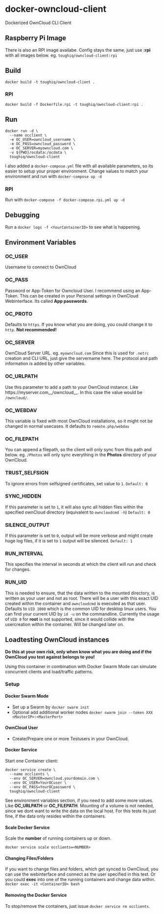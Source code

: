 # docker-owncloud-client
Dockerized OwnCloud CLI Client

## Raspberry Pi Image
There is also an RPI image availabe. Config stays the same, just use __:rpi__ with all images below. eg. `toughiq/owncloud-client:rpi`

## Build
`docker build -t toughiq/owncloud-client .`

### RPI
`docker build -f Dockerfile.rpi -t toughiq/owncloud-client:rpi .`

## Run
```
docker run -d \
  --name occlient \
  -e OC_USER=owncloud_username \
  -e OC_PASS=owncloud_password \
  -e OC_SERVER=myowncloud.com \
  -v ${PWD}/ocdata:/ocdata \
  toughiq/owncloud-client

```

I also added a `docker-compose.yml` file with all available parameters, so its easier to setup your proper environment. Change values to match your environment and run with `docker-compose up -d`

### RPI
Run with `docker-compose -f docker-compose.rpi.yml up -d`

## Debugging
Run a `docker logs -f <YourContainerID>` to see what is happening.

## Environment Variables
### OC_USER
Username to connect to OwnCloud
### OC_PASS
Password or App-Token for Owncloud User. I recommend using an App-Token. This can be created in your Personal settings in OwnCloud Webinterface. Its called __App passwords__.
### OC_PROTO
Defaults to `https`. If you know what you are doing, you could change it to `http`. __Not recommended!__
### OC_SERVER
OwnCloud Server URL. eg. `myowncloud.com`
Since this is used for `.netrc` creation and CLI URL, just give the servername here. The protocol and path information is added by other variables.
### OC_URLPATH
Use this parameter to add a path to your OwnCloud instance. Like https://myserver.com__/owncloud__. In this case the value would be `/owncloud/`.
### OC_WEBDAV
This variable is fixed with most OwnCloud installations, so it might not be changed in normal usecases. It defaults to `remote.php/webdav`
### OC_FILEPATH
You can append a filepath, so the client will only sync from this path and below. eg. `/Photos` will only sync everything in the __Photos__ directory of your OwnCloud.
### TRUST_SELFSIGN
To ignore errors from selfsigned certificates, set value to `1`. 
`Default: 0`
### SYNC_HIDDEN
If this parameter is set to `1`, it will also sync all hidden files within the specified ownCloud directory (equivalent to `owncloudcmd -h`) 
`Default: 0`
### SILENCE_OUTPUT
If this parameter is set to `0`, output will be more verbose and might create huge log files, if it is set to `1` output will be silenced. 
`Default: 1`
### RUN_INTERVAL
This specifies the interval in seconds at which the client will run and check for changes.
### RUN_UID
This is needed to ensure, that the data written to the mounted directory, is written as your user and not as root. There will be a user with this exact UID created within the container and `owncloudcmd` is executed as that user.
Defaults to `UID 1000` which is the common UID for desktop linux users. You can find your current UID by `id -u` on the commandline.
Currently the usage of `UID 0` for __root__ is not supported, since it would collide with the usercreation within the container. Will be changed later on.

## Loadtesting OwnCloud instances
__Do this at your own risk, only when know what you are doing and if the OwnCloud you test against belongs to you!__

Using this container in combination with Docker Swarm Mode can simulate concurrent clients and load/traffic patterns.

### Setup
#### Docker Swarm Mode
- Set up a Swarm by `docker swarm init`
- Optional add additional worker nodes `docker swarm join --token XXX <MasterIP>:<MasterPort>`

#### OwnCloud User
- Create/Prepare one or more Testusers in your OwnCloud.

#### Docker Service
Start one Container client:
```
docker service create \
  --name occlients \
  --env OC_SERVER=owncloud.yourdomain.com \
  --env OC_USER=YourOCuser \
  --env OC_PASS=YourOCpassword \
  toughiq/owncloud-client
```

See environment variables section, if you need to add some more values. Like __OC_URLPATH__ or __OC_FILEPATH__.
Mounting of a volume is not needed, since we dont want to write the data on the local host. For this tests its just fine, if the data only resides within the containers.

#### Scale Docker Service
Scale the __number__ of running containers up or down.
```
docker service scale occlients=<NUMBER>
```

#### Changing Files/Folders
If you want to change files and folders, which get synced to OwnCloud, you can use the webinterface and connect as the user specified in this test.
Or you could __exec__ into one of the running containers and change data within. `docker exec -it <ContainerID> bash`

#### Removing the Docker Service
To stop/remove the containers, just issue `docker service rm occlients`.
